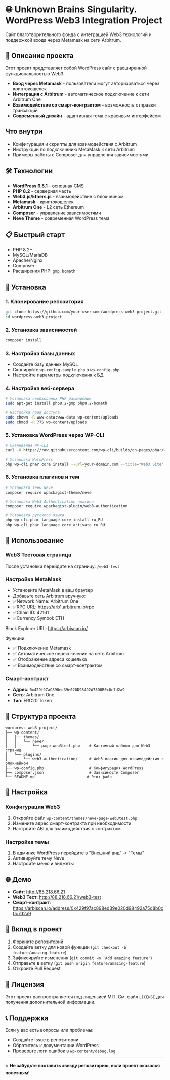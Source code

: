 # 🌐 Unknown Brains Singularity. WordPress Web3 Integration Project

Сайт благотворительного фонда с интеграцией Web3 технологий и поддержкой входа через Metamask на сети Arbitrum.

## 🚀 Описание проекта

Этот проект представляет собой WordPress сайт с расширенной функциональностью Web3:
- **Вход через Metamask** - пользователи могут авторизоваться через криптокошелек
- **Интеграция с Arbitrum** - автоматическое подключение к сети Arbitrum One
- **Взаимодействие со смарт-контрактом** - возможность отправки транзакций
- **Современный дизайн** - адаптивная тема с красивым интерфейсом

## Что внутри

- Конфигурация и скрипты для взаимодействия с Arbitrum
- Инструкции по подключению MetaMask к сети Arbitrum
- Примеры работы с Composer для управления зависимостями

## 🛠 Технологии

- **WordPress 6.8.1** - основная CMS
- **PHP 8.2** - серверная часть
- **Web3.js/Ethers.js** - взаимодействие с блокчейном
- **Metamask** - криптокошелек
- **Arbitrum One** - L2 сеть Ethereum
- **Composer** - управление зависимостями
- **Neve Theme** - современная WordPress тема

## 📋 Быстрый старт

- PHP 8.2+
- MySQL/MariaDB
- Apache/Nginx
- Composer
- Расширения PHP: `gmp`, `bcmath`

## 🚀 Установка

### 1. Клонирование репозитория
```bash
git clone https://github.com/your-username/wordpress-web3-project.git
cd wordpress-web3-project
```

### 2. Установка зависимостей
```bash
composer install
```

### 3. Настройка базы данных
- Создайте базу данных MySQL
- Скопируйте `wp-config-sample.php` в `wp-config.php`
- Настройте параметры подключения к БД

### 4. Настройка веб-сервера
```bash
# Установка необходимых PHP расширений
sudo apt-get install php8.2-gmp php8.2-bcmath

# Настройка прав доступа
sudo chown -R www-data:www-data wp-content/uploads
sudo chmod -R 775 wp-content/uploads
```

### 5. Установка WordPress через WP-CLI
```bash
# Скачивание WP-CLI
curl -O https://raw.githubusercontent.com/wp-cli/builds/gh-pages/phar/wp-cli.phar

# Установка WordPress
php wp-cli.phar core install --url=your-domain.com --title="Web3 Site" --admin_user=admin --admin_password=your-password --admin_email=your@email.com
```

### 6. Установка плагинов и тем
```bash
# Установка темы Neve
composer require wpackagist-theme/neve

# Установка Web3 Authentication плагина
composer require wpackagist-plugin/web3-authentication

# Установка русского языка
php wp-cli.phar language core install ru_RU
php wp-cli.phar language core activate ru_RU
```

## 🎯 Использование

### Web3 Тестовая страница
После установки перейдите на страницу: `/web3-test`

### Настройка MetaMask
- Установите MetaMask в ваш браузер
- Добавьте сеть Arbitrum вручную:
- ✅Network Name: Arbitrum One
- ✅RPC URL: https://arb1.arbitrum.io/rpc
- ✅Chain ID: 42161
- ✅Currency Symbol: ETH

Block Explorer URL: https://arbiscan.io/

Функции:
- ✅ Подключение Metamask
- ✅ Автоматическое переключение на сеть Arbitrum
- ✅ Отображение адреса кошелька
- ✅ Взаимодействие со смарт-контрактом

### Смарт-контракт
- **Адрес**: `0x429f97aC898ed39e020D98492A75D8B0c0c7d2a9`
- **Сеть**: Arbitrum One
- **Тип**: ERC20 Token

## 📁 Структура проекта

```
wordpress-web3-project/
├── wp-content/
│   ├── themes/
│   │   └── neve/
│   │       └── page-web3test.php    # Кастомный шаблон для Web3 страниц
│   └── plugins/
│       └── web3-authentication/     # Web3 плагин для взаимодейстия с блокчейном
├── wp-config.php                    # Конфигурация WordPress
├── composer.json                    # Зависимости Composer
└── README.md                       # Этот файл
```

## 🔧 Настройка

### Конфигурация Web3
1. Откройте файл `wp-content/themes/neve/page-web3test.php`
2. Измените адрес смарт-контракта при необходимости
3. Настройте ABI для взаимодействия с контрактом

### Настройка темы
1. В админке WordPress перейдите в "Внешний вид" → "Темы"
2. Активируйте тему Neve
3. Настройте меню и виджеты

## 🌐 Демо

- **Сайт**: http://88.218.66.21
- **Web3 Тест**: http://88.218.66.21/web3-test
- **Смарт-контракт**: https://arbiscan.io/address/0x429f97ac898ed39e020d98492a75d8b0c0c7d2a9

## 🤝 Вклад в проект

1. Форкните репозиторий
2. Создайте ветку для новой функции (`git checkout -b feature/amazing-feature`)
3. Зафиксируйте изменения (`git commit -m 'Add amazing feature'`)
4. Отправьте в ветку (`git push origin feature/amazing-feature`)
5. Откройте Pull Request

## 📄 Лицензия

Этот проект распространяется под лицензией MIT. См. файл `LICENSE` для получения дополнительной информации.

## 📞 Поддержка

Если у вас есть вопросы или проблемы:
- Создайте Issue в репозитории
- Обратитесь к документации WordPress
- Проверьте логи ошибок в `wp-content/debug.log`

---

⭐ **Не забудьте поставить звезду репозиторию, если проект оказался полезным!** 